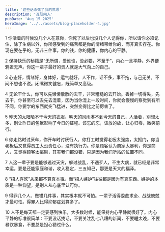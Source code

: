 ```yaml
---
title: '这些话杀死了我的焦虑'
description: '互联网人'
pubDate: 'Aug 15 2025'
heroImage: '../../assets/blog-placeholder-4.jpg'
---
```


1 你活着的时候没几个人在意你，你死了以后也没几个人记得你，所以请你必须记住，除了生病以外，你所感受到的痛苦都是你的情绪带给你的，而非真实存在。你现在要在乎的，无非三件事，你的钱，你的健康，你内心的平静。

2 保持快乐的秘籍是“无所谓，爱谁谁，没必要，不至于”，内心一旦平静，外界便鸦雀无声。你这一辈子最好的贵人就是大气向上的自己。

3 心态好，情绪好，身体好，运气就好，人不作，话不多，事不拖，与己无关，不问不想也不说。闭嘴微笑健忘，既简单又高级。

4 无论干什么，你可以先懒懒散散的去干，非常粗糙的去开始。丢掉一切得失，先去干，你甚至可以去先去混着，因为当你混上一段时间，你就会慢慢的察觉到有所不同。你要学的东西就突飞猛进，突然变得比之前厉害了。

5 昨天的太阳晒不干今天的衣服，明天的风雨淋不到今天的自己，人活着，别想太多，别让昨日的包袱影响了今日的征程。该忘的忘，该放的放，让心归零，微笑前行。

6 你走路时讨厌车，你开车时讨厌行人，你打工时觉得老板太强势，太抠门，你当老板后又觉得员工太没责任心，没有执行力。你是顾客认为商家太暴利，你是商人，又觉得顾客太挑剔，其实我们都没错，只是因为我们所站的位置不同。

7 人这一辈子要是能够逃过天灾，躲过战乱，不遇歹人，不生大病，就已经是非常幸运。要是还能家庭和谐，收入稳定，三五知己，那更是天大的福泽。

8 “招人喜欢”从来都不算真本事。而“招人嫉妒”往往都是因为有真东西。嫉妒的本质是一种仰望，是别人从心底里认可你。

9 得罪几个人、做错几件事，其实根本就不可怕。一辈子活得委曲求全、战战兢兢才最可怕。得罪人比得抑郁症划算多了。

10 人不是每天都一定要感到快乐，大多数时候，能保持内心平静就很好了。内心平静的标准很简单：不要没话找话，不要关注乱七八糟的新闻，不要睡太晚，不要暴饮暴食，不要总是担心错过什么。